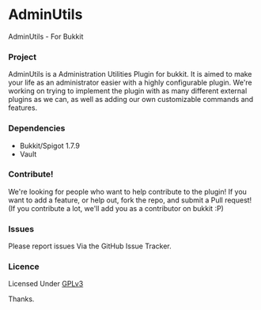 AdminUtils
==========

AdminUtils - For Bukkit

### Project
AdminUtils is a Administration Utilities Plugin for bukkit. It is aimed to make your life as an administrator easier with
a highly configurable plugin. We're working on trying to implement the plugin with as many different external plugins as we can,
as well as adding our own customizable commands and features.

### Dependencies
* Bukkit/Spigot 1.7.9
* Vault

### Contribute!
We're looking for people who want to help contribute to the plugin! If you want to add a feature, or help out, fork the repo, and submit a Pull request! (If you contribute a lot, we'll add you as a contributor on bukkit :P)

### Issues
Please report issues Via the GitHub Issue Tracker.

### Licence
Licensed Under [GPLv3](../master/LICENSE)

Thanks.
